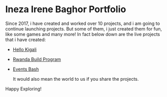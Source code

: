 # Ineza Irene  Baghor Portfolio


Since 2017, i have created and worked over 10 projects, and i am going to
continue launching projects. But some of them, i just created them for fun, like some games and many more! 
In fact below down are the live projects that i have created:

- [Hello Kigali](https://hellokigali.com/)
- [Rwanda Build Program](https://rwandabuildprogram.com/)
- [Events Bash](https://events-bash.com/)

	It would also mean the world to us if you share the projects.  

Happy Exploring!

